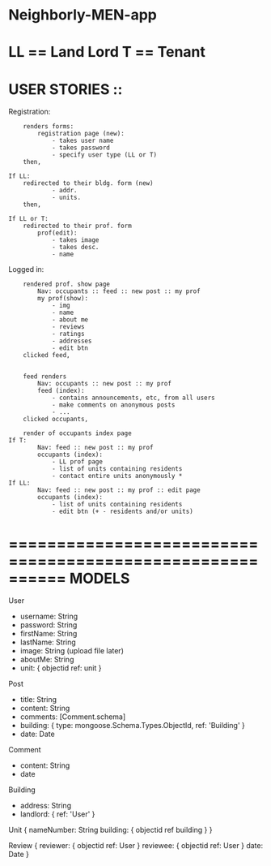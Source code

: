 # Neighborly-MEN-app

LL == Land Lord
T == Tenant
==========================================================
USER STORIES ::
==========================================================

Registration:

		renders forms:
			registration page (new):
				- takes user name
				- takes password
				- specify user type (LL or T)
		then, 

	If LL:
		redirected to their bldg. form (new)
				- addr.
				- units. 
		then, 

	If LL or T:	
		redirected to their prof. form 
			prof(edit):
				- takes image 
				- takes desc.
				- name 

Logged in: 

		rendered prof. show page
			Nav: occupants :: feed :: new post :: my prof
			my prof(show): 
				- img
				- name 
				- about me
				- reviews
				- ratings
				- addresses
				- edit btn
		clicked feed, 
	

		feed renders
			Nav: occupants :: new post :: my prof 
			feed (index): 
				- contains announcements, etc, from all users
				- make comments on anonymous posts
				- ...
		clicked occupants, 

		render of occupants index page 
	If T: 
			Nav: feed :: new post :: my prof
			occupants (index): 
				- LL prof page
				- list of units containing residents
				- contact entire units anonymously * 
	If LL: 
			Nav: feed :: new post :: my prof :: edit page
			occupants (index): 
				- list of units containing residents
				- edit btn (+ - residents and/or units)	

	

==========================================================
MODELS
==========================================================

User 
* username: String
* password: String
* firstName: String
* lastName: String
* image: String (upload file later)
* aboutMe: String
* unit: {
	objectid
	ref: unit
}

Post
* title: String
* content: String
* comments: [Comment.schema]
* building: {
	type: mongoose.Schema.Types.ObjectId,
	ref: 'Building'
} 
* date: Date

Comment
* content: String
* date

Building 
* address: String
* landlord: {
	ref: 'User'
}

Unit {
	nameNumber: String
	building: {
		objectid
		ref building
	}
}

Review {
	reviewer: {
		objectid
		ref: User
	}
	reviewee: {
		objectid
		ref: User
	}
	date: Date
}





